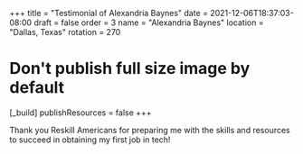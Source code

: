 +++
title = "Testimonial of Alexandria Baynes"
date = 2021-12-06T18:37:03-08:00
draft = false
order = 3
name = "Alexandria Baynes"
location = "Dallas, Texas"
rotation = 270

# Don't publish full size image by default
[_build]
publishResources = false
+++

Thank you Reskill Americans for preparing me with the skills and resources to succeed in obtaining my first job in tech!

